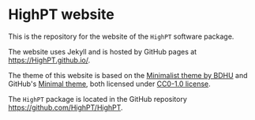 # HighPT website

This is the repository for the website of the `HighPT` software package. 

The website uses Jekyll and is hosted by GitHub pages at https://HighPT.github.io/.

The theme of this website is based on the [Minimalist theme by BDHU](https://github.com/BDHU/minimalist) and GitHub's [Minimal theme](https://github.com/pages-themes/minimal), both licensed under [CC0-1.0 license](https://creativecommons.org/publicdomain/zero/1.0/).

The `HighPT` package is located in the GitHub repository https://github.com/HighPT/HighPT.
